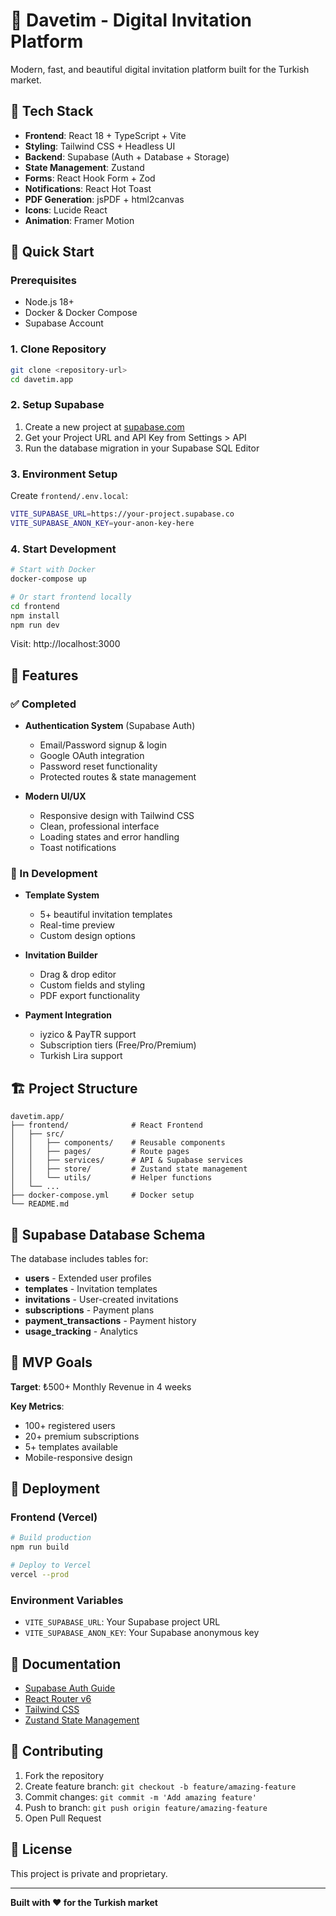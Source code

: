 # 🎉 Davetim - Digital Invitation Platform

Modern, fast, and beautiful digital invitation platform built for the Turkish market.

## 🚀 Tech Stack

- **Frontend**: React 18 + TypeScript + Vite
- **Styling**: Tailwind CSS + Headless UI
- **Backend**: Supabase (Auth + Database + Storage)
- **State Management**: Zustand
- **Forms**: React Hook Form + Zod
- **Notifications**: React Hot Toast
- **PDF Generation**: jsPDF + html2canvas
- **Icons**: Lucide React
- **Animation**: Framer Motion

## 🏁 Quick Start

### Prerequisites
- Node.js 18+
- Docker & Docker Compose
- Supabase Account

### 1. Clone Repository
```bash
git clone <repository-url>
cd davetim.app
```

### 2. Setup Supabase
1. Create a new project at [supabase.com](https://supabase.com)
2. Get your Project URL and API Key from Settings > API
3. Run the database migration in your Supabase SQL Editor

### 3. Environment Setup
Create `frontend/.env.local`:
```bash
VITE_SUPABASE_URL=https://your-project.supabase.co
VITE_SUPABASE_ANON_KEY=your-anon-key-here
```

### 4. Start Development
```bash
# Start with Docker
docker-compose up

# Or start frontend locally
cd frontend
npm install
npm run dev
```

Visit: http://localhost:3000

## 📱 Features

### ✅ Completed
- **Authentication System** (Supabase Auth)
  - Email/Password signup & login
  - Google OAuth integration
  - Password reset functionality
  - Protected routes & state management

- **Modern UI/UX**
  - Responsive design with Tailwind CSS
  - Clean, professional interface
  - Loading states and error handling
  - Toast notifications

### 🚧 In Development
- **Template System**
  - 5+ beautiful invitation templates
  - Real-time preview
  - Custom design options
  
- **Invitation Builder**
  - Drag & drop editor
  - Custom fields and styling
  - PDF export functionality

- **Payment Integration**
  - iyzico & PayTR support
  - Subscription tiers (Free/Pro/Premium)
  - Turkish Lira support

## 🏗️ Project Structure

```
davetim.app/
├── frontend/              # React Frontend
│   ├── src/
│   │   ├── components/    # Reusable components
│   │   ├── pages/         # Route pages
│   │   ├── services/      # API & Supabase services
│   │   ├── store/         # Zustand state management
│   │   └── utils/         # Helper functions
│   └── ...
├── docker-compose.yml     # Docker setup
└── README.md
```

## 🔧 Supabase Database Schema

The database includes tables for:
- **users** - Extended user profiles
- **templates** - Invitation templates
- **invitations** - User-created invitations  
- **subscriptions** - Payment plans
- **payment_transactions** - Payment history
- **usage_tracking** - Analytics

## 🎯 MVP Goals

**Target**: ₺500+ Monthly Revenue in 4 weeks

**Key Metrics**:
- 100+ registered users
- 20+ premium subscriptions
- 5+ templates available
- Mobile-responsive design

## 🚀 Deployment

### Frontend (Vercel)
```bash
# Build production
npm run build

# Deploy to Vercel
vercel --prod
```

### Environment Variables
- `VITE_SUPABASE_URL`: Your Supabase project URL
- `VITE_SUPABASE_ANON_KEY`: Your Supabase anonymous key

## 📖 Documentation

- [Supabase Auth Guide](https://supabase.com/docs/guides/auth)
- [React Router v6](https://reactrouter.com)
- [Tailwind CSS](https://tailwindcss.com)
- [Zustand State Management](https://github.com/pmndrs/zustand)

## 🤝 Contributing

1. Fork the repository
2. Create feature branch: `git checkout -b feature/amazing-feature`
3. Commit changes: `git commit -m 'Add amazing feature'`
4. Push to branch: `git push origin feature/amazing-feature`
5. Open Pull Request

## 📄 License

This project is private and proprietary.

---

**Built with ❤️ for the Turkish market**